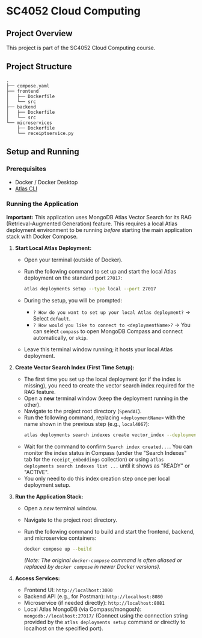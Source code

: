 # SC4052 Cloud Computing

## Project Overview

This project is part of the SC4052 Cloud Computing course.

## Project Structure

```
.
├── compose.yaml
├── frontend
│   ├── Dockerfile
│   └── src
├── backend
│   ├── Dockerfile
│   └── src
└── microservices
    ├── Dockerfile
    └── receiptservice.py
```

## Setup and Running

### Prerequisites

- Docker / Docker Desktop
- [Atlas CLI](https://www.mongodb.com/docs/atlas/cli/stable/install-atlas-cli/)

### Running the Application

**Important:** This application uses MongoDB Atlas Vector Search for its RAG (Retrieval-Augmented Generation) feature. This requires a local Atlas deployment environment to be running _before_ starting the main application stack with Docker Compose.

1. **Start Local Atlas Deployment:**

   - Open your terminal (outside of Docker).
   - Run the following command to set up and start the local Atlas deployment on the standard port `27017`:

     ```bash
     atlas deployments setup --type local --port 27017
     ```

   - During the setup, you will be prompted:
     - `? How do you want to set up your local Atlas deployment?` -> Select `default`.
     - `? How would you like to connect to <deploymentName>?` -> You can select `compass` to open MongoDB Compass and connect automatically, or `skip`.
   - Leave this terminal window running; it hosts your local Atlas deployment.

2. **Create Vector Search Index (First Time Setup):**
   - The first time you set up the local deployment (or if the index is missing), you need to create the vector search index required for the RAG feature.
   - Open a **new** terminal window (keep the deployment running in the other).
   - Navigate to the project root directory (`SpendAI`).
   - Run the following command, replacing `<deploymentName>` with the name shown in the previous step (e.g., `local4067`):
     ```bash
     atlas deployments search indexes create vector_index --deploymentName <deploymentName> --file vector_index_definition.json
     ```
   - Wait for the command to confirm `Search index created...`. You can monitor the index status in Compass (under the "Search Indexes" tab for the `receipt_embeddings` collection) or using `atlas deployments search indexes list ...` until it shows as "READY" or "ACTIVE".
   - You only need to do this index creation step once per local deployment setup.

3. **Run the Application Stack:**

   - Open a _new_ terminal window.
   - Navigate to the project root directory.
   - Run the following command to build and start the frontend, backend, and microservice containers:

     ```bash
     docker compose up --build
     ```

     _(Note: The original `docker-compose` command is often aliased or replaced by `docker compose` in newer Docker versions)._

4. **Access Services:**
   - Frontend UI: `http://localhost:3000`
   - Backend API (e.g., for Postman): `http://localhost:8080`
   - Microservice (if needed directly): `http://localhost:8081`
   - Local Atlas MongoDB (via Compass/mongosh): `mongodb://localhost:27017/` (Connect using the connection string provided by the `atlas deployments setup` command or directly to localhost on the specified port).
